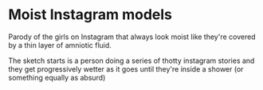 # Moist Instagram models
Parody of the girls on Instagram that always look moist like they're covered by a thin layer of amniotic fluid. 

The sketch starts is a person doing a series of thotty instagram stories and they get progressively wetter as it goes until they're inside a shower (or something equally as absurd)
